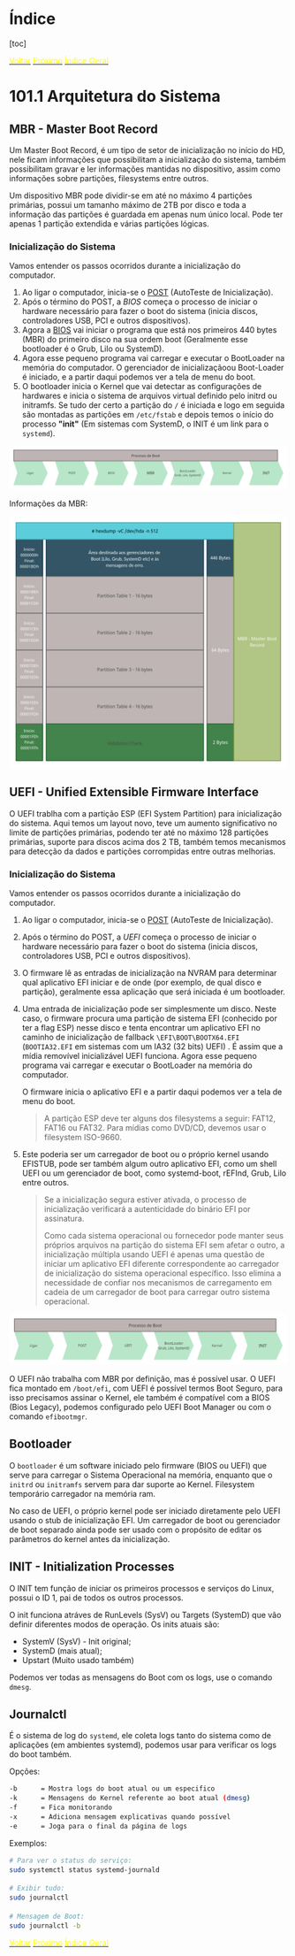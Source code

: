 # Índice

[toc]

[<span style="color:yellow">Voltar</span>](../101.1/1011.html)
[<span style="color:yellow">Próximo</span>](../101.3/1013.html) 
[<span style="color:yellow">Índice Geral</span>](../main.html)



# 101.1 Arquitetura do Sistema

## MBR - Master Boot Record

Um Master Boot Record, é um tipo de setor de inicialização no início do HD, nele ficam informações que possibilitam a inicialização do sistema, também possibilitam gravar e ler informações mantidas no dispositivo, assim como informações sobre partições, filesystems entre outros.

Um dispositivo MBR pode dividir-se em até no máximo 4 partições primárias, possui um tamanho máximo de 2TB por disco e toda a informação das partições é guardada em apenas num único local. Pode ter apenas 1 partição extendida e várias partições lógicas.



### Inicialização do Sistema

Vamos entender os passos ocorridos durante a inicialização do computador.

1. Ao ligar o computador, inicia-se o [POST](https://whatis.techtarget.com/definition/POST-Power-On-Self-Test) (AutoTeste de Inicialização).
2. Após o término do POST, a *BIOS* começa o processo de iniciar o hardware necessário para fazer o boot do sistema (inicia discos, controladores USB, PCI e outros dispositivos).
3. Agora a [BIOS](https://www.computerhope.com/jargon/b/bios.htm) vai iniciar o programa que está nos primeiros 440 bytes (MBR) do primeiro disco na sua ordem boot (Geralmente esse bootloader é o Grub, Lilo ou SystemD).
4. Agora esse pequeno programa vai carregar e executar o BootLoader na memória do computador.
   O gerenciador de inicializaçãoou Boot-Loader é iniciado, e a partir daqui podemos ver a tela de menu do boot.
5. O bootloader inicia o Kernel que vai detectar as configurações de hardwares e inicia o sistema de arquivos virtual definido pelo initrd ou initramfs. Se tudo der certo a partição do `/` é iniciada e logo em seguida são montadas as partições em `/etc/fstab` e depois temos o início do processo **"init"** (Em sistemas com SystemD, o INIT é um link para o `systemd`).

![Boot](IMG/Boot.png)



Informações da MBR:

![MBR](IMG/MBR.png)



## UEFI - Unified Extensible Firmware Interface

O UEFI trablha com a partição ESP (EFI System Partition) para inicialização do sistema. Aqui temos um layout novo, teve um aumento significativo no limite de partições primárias, podendo ter até no máximo 128 partições primárias, suporte para discos acima dos 2 TB, também temos mecanismos para detecção da dados e partições corrompidas entre outras melhorias.



### Inicialização do Sistema

Vamos entender os passos ocorridos durante a inicialização do computador.


1. Ao ligar o computador, inicia-se o [POST](https://whatis.techtarget.com/definition/POST-Power-On-Self-Test) (AutoTeste de Inicialização).

2. Após o término do POST, a *UEFI* começa o processo de iniciar o hardware necessário para fazer o boot do sistema (inicia discos, controladores USB, PCI e outros dispositivos).

3. O firmware lê as entradas de inicialização na NVRAM para determinar qual aplicativo EFI iniciar e de onde (por exemplo, de qual disco e partição), geralmente essa aplicação que será iniciada é um bootloader.

4. Uma entrada de inicialização pode ser simplesmente um disco. Neste caso, o firmware procura uma partição de sistema EFI (conhecido por ter a flag ESP) nesse disco e tenta encontrar um aplicativo EFI no caminho de inicialização de fallback `\EFI\BOOT\BOOTX64.EFI` (`BOOTIA32.EFI` em sistemas com um IA32 (32 bits) UEFI) . É assim que a mídia removível inicializável UEFI funciona. Agora esse pequeno programa vai carregar e executar o BootLoader na memória do computador.

   O firmware inicia o aplicativo EFI e a partir daqui podemos ver a tela de menu do boot.

   > A partição ESP deve ter alguns dos filesystems a seguir:  FAT12, FAT16 ou FAT32. Para mídias como DVD/CD, devemos usar o filesystem ISO-9660.

5. Este poderia ser um carregador de boot ou o próprio kernel usando EFISTUB, pode ser também algum outro aplicativo EFI, como um shell UEFI ou um gerenciador de boot, como systemd-boot, rEFInd, Grub, Lilo entre outros.

   > Se a inicialização segura estiver ativada, o processo de inicialização verificará a autenticidade do binário EFI por assinatura.
   >
   > Como cada sistema operacional ou fornecedor pode manter seus próprios arquivos na partição do sistema EFI sem afetar o outro, a inicialização múltipla usando UEFI é apenas uma questão de iniciar um aplicativo EFI diferente correspondente ao carregador de inicialização do sistema operacional específico. Isso elimina a necessidade de confiar nos mecanismos de carregamento em cadeia de um carregador de boot para carregar outro sistema operacional.

![UEFI](IMG/UEFI.png)

O UEFI não trabalha com MBR por definição, mas é possível usar. O UEFI fica montado em `/boot/efi`, com UEFI é possível termos Boot Seguro, para isso precisamos assinar o Kernel, ele também é compatível com a BIOS (Bios Legacy), podemos configurado pelo UEFI Boot Manager ou com o comando `efibootmgr`.





## Bootloader


O `bootloader` é um software iniciado pelo firmware (BIOS ou UEFI) que serve para carregar o Sistema Operacional na memória, enquanto que o `initrd` ou `initramfs` servem para dar suporte ao Kernel. Filesystem temporário carregador na memória ram.

No caso de UEFI, o próprio kernel pode ser iniciado diretamente pelo UEFI usando o stub de inicialização EFI. Um carregador de boot ou gerenciador de boot separado ainda pode ser usado com o propósito de editar os parâmetros do kernel antes da inicialização. 



## INIT - Initialization Processes

O INIT tem função de iniciar os primeiros processos e serviços do Linux, possui o ID 1, pai de todos os outros processos.

O init funciona atráves de RunLevels (SysV) ou Targets (SystemD) que vão definir diferentes modos de operação. Os inits atuais são:

- SystemV (SysV) - Init original;
- SystemD (mais atual);
- Upstart (Muito usado também)

Podemos ver todas as mensagens do Boot com os logs, use o comando `dmesg`.



## Journalctl

É o sistema de log do `systemd`, ele coleta logs tanto do sistema como de aplicações (em ambientes systemd), podemos usar para verificar os logs do boot também. 



Opções:

```bash
-b		= Mostra logs do boot atual ou um especifico
-k		= Mensagens do Kernel referente ao boot atual (dmesg)
-f		= Fica monitorando
-x		= Adiciona mensagem explicativas quando possível
-e		= Joga para o final da página de logs
```



Exemplos:

```bash
# Para ver o status do serviço:
sudo systemctl status systemd-journald

# Exibir tudo:
sudo journalctl

# Mensagem de Boot:
sudo journalctl -b
```



[<span style="color:yellow">Voltar</span>](../101.1/1011.html)
[<span style="color:yellow">Próximo</span>](../101.3/1013.html) 
[<span style="color:yellow">Índice Geral</span>](../main.html)
